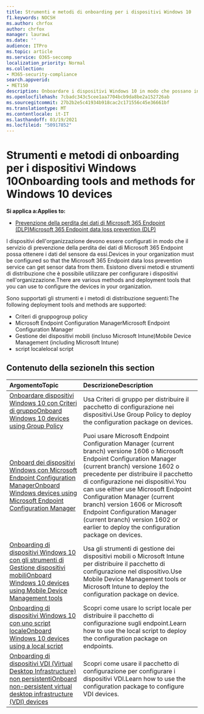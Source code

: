 ```yaml
---
title: Strumenti e metodi di onboarding per i dispositivi Windows 10
f1.keywords: NOCSH
ms.author: chrfox
author: chrfox
manager: laurawi
ms.date: ''
audience: ITPro
ms.topic: article
ms.service: O365-seccomp
localization_priority: Normal
ms.collection:
- M365-security-compliance
search.appverid:
- MET150
description: Onboardare i dispositivi Windows 10 in modo che possano inviare i dati del sensore alle soluzioni di conformità di Microsoft 365
ms.openlocfilehash: 7cbadc343c5cee1aa7704bcb9da8be2a152726ab
ms.sourcegitcommit: 27b2b2e5c41934b918cac2c171556c45e36661bf
ms.translationtype: MT
ms.contentlocale: it-IT
ms.lasthandoff: 03/19/2021
ms.locfileid: "50917852"
---
```

# <a name="onboarding-tools-and-methods-for-windows-10-devices"></a><span data-ttu-id="eeb47-103">Strumenti e metodi di onboarding per i dispositivi Windows 10</span><span class="sxs-lookup"><span data-stu-id="eeb47-103">Onboarding tools and methods for Windows 10 devices</span></span>

<span data-ttu-id="eeb47-104">**Si applica a:**</span><span class="sxs-lookup"><span data-stu-id="eeb47-104">**Applies to:**</span></span>
- [<span data-ttu-id="eeb47-105">Prevenzione della perdita dei dati di Microsoft 365 Endpoint (DLP)</span><span class="sxs-lookup"><span data-stu-id="eeb47-105">Microsoft 365 Endpoint data loss prevention (DLP)</span></span>](./endpoint-dlp-learn-about.md)

<span data-ttu-id="eeb47-106">I dispositivi dell'organizzazione devono essere configurati in modo che il servizio di prevenzione della perdita dei dati di Microsoft 365 Endpoint possa ottenere i dati del sensore da essi.</span><span class="sxs-lookup"><span data-stu-id="eeb47-106">Devices in your organization must be configured so that the Microsoft 365 Endpoint data loss prevention service can get sensor data from them.</span></span> <span data-ttu-id="eeb47-107">Esistono diversi metodi e strumenti di distribuzione che è possibile utilizzare per configurare i dispositivi nell'organizzazione.</span><span class="sxs-lookup"><span data-stu-id="eeb47-107">There are various methods and deployment tools that you can use to configure the devices in your organization.</span></span>

<span data-ttu-id="eeb47-108">Sono supportati gli strumenti e i metodi di distribuzione seguenti:</span><span class="sxs-lookup"><span data-stu-id="eeb47-108">The following deployment tools and methods are supported:</span></span>

- <span data-ttu-id="eeb47-109">Criteri di gruppo</span><span class="sxs-lookup"><span data-stu-id="eeb47-109">group policy</span></span>
- <span data-ttu-id="eeb47-110">Microsoft Endpoint Configuration Manager</span><span class="sxs-lookup"><span data-stu-id="eeb47-110">Microsoft Endpoint Configuration Manager</span></span>
- <span data-ttu-id="eeb47-111">Gestione dei dispositivi mobili (incluso Microsoft Intune)</span><span class="sxs-lookup"><span data-stu-id="eeb47-111">Mobile Device Management (including Microsoft Intune)</span></span>
- <span data-ttu-id="eeb47-112">script locale</span><span class="sxs-lookup"><span data-stu-id="eeb47-112">local script</span></span>

## <a name="in-this-section"></a><span data-ttu-id="eeb47-113">Contenuto della sezione</span><span class="sxs-lookup"><span data-stu-id="eeb47-113">In this section</span></span>
<span data-ttu-id="eeb47-114">Argomento</span><span class="sxs-lookup"><span data-stu-id="eeb47-114">Topic</span></span> | <span data-ttu-id="eeb47-115">Descrizione</span><span class="sxs-lookup"><span data-stu-id="eeb47-115">Description</span></span>
:---|:---
[<span data-ttu-id="eeb47-116">Onboardare dispositivi Windows 10 con Criteri di gruppo</span><span class="sxs-lookup"><span data-stu-id="eeb47-116">Onboard Windows 10 devices using Group Policy</span></span>](dlp-configure-endpoints-gp.md) | <span data-ttu-id="eeb47-117">Usa Criteri di gruppo per distribuire il pacchetto di configurazione nei dispositivi.</span><span class="sxs-lookup"><span data-stu-id="eeb47-117">Use Group Policy to deploy the configuration package on devices.</span></span>
[<span data-ttu-id="eeb47-118">Onboard dei dispositivi Windows con Microsoft Endpoint Configuration Manager</span><span class="sxs-lookup"><span data-stu-id="eeb47-118">Onboard Windows devices using Microsoft Endpoint Configuration Manager</span></span>](dlp-configure-endpoints-sccm.md) | <span data-ttu-id="eeb47-119">Puoi usare Microsoft Endpoint Configuration Manager (current branch) versione 1606 o Microsoft Endpoint Configuration Manager (current branch) versione 1602 o precedente per distribuire il pacchetto di configurazione nei dispositivi.</span><span class="sxs-lookup"><span data-stu-id="eeb47-119">You can use either use Microsoft Endpoint Configuration Manager (current branch) version 1606 or Microsoft Endpoint Configuration Manager (current branch) version 1602 or earlier to deploy the configuration package on devices.</span></span>
[<span data-ttu-id="eeb47-120">Onboarding di dispositivi Windows 10 con gli strumenti di Gestione dispositivi mobili</span><span class="sxs-lookup"><span data-stu-id="eeb47-120">Onboard Windows 10 devices using Mobile Device Management tools</span></span>](dlp-configure-endpoints-mdm.md) | <span data-ttu-id="eeb47-121">Usa gli strumenti di gestione dei dispositivi mobili o Microsoft Intune per distribuire il pacchetto di configurazione nel dispositivo.</span><span class="sxs-lookup"><span data-stu-id="eeb47-121">Use Mobile Device Management tools or Microsoft Intune to deploy the configuration package on device.</span></span>
[<span data-ttu-id="eeb47-122">Onboarding di dispositivi Windows 10 con uno script locale</span><span class="sxs-lookup"><span data-stu-id="eeb47-122">Onboard Windows 10 devices using a local script</span></span>](dlp-configure-endpoints-script.md) | <span data-ttu-id="eeb47-123">Scopri come usare lo script locale per distribuire il pacchetto di configurazione sugli endpoint.</span><span class="sxs-lookup"><span data-stu-id="eeb47-123">Learn how to use the local script to deploy the configuration package on endpoints.</span></span>
[<span data-ttu-id="eeb47-124">Onboarding di dispositivi VDI (Virtual Desktop Infrastructure) non persistenti</span><span class="sxs-lookup"><span data-stu-id="eeb47-124">Onboard non-persistent virtual desktop infrastructure (VDI) devices</span></span>](dlp-configure-endpoints-vdi.md) | <span data-ttu-id="eeb47-125">Scopri come usare il pacchetto di configurazione per configurare i dispositivi VDI.</span><span class="sxs-lookup"><span data-stu-id="eeb47-125">Learn how to use the configuration package to configure VDI devices.</span></span>